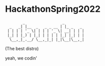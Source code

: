 # HackathonSpring2022
            _                 _          
      _   _| |__  _   _ _ __ | |_ _   _  
     | | | | '_ \| | | | '_ \| __| | | | 
     |_| | |_) | |_| | | | | |_| |_| | | 
      \__,_|_.__/ \__,_|_| |_|\__|\__,_| 
 
 (The best distro)
 
 yeah, we codin'
 

